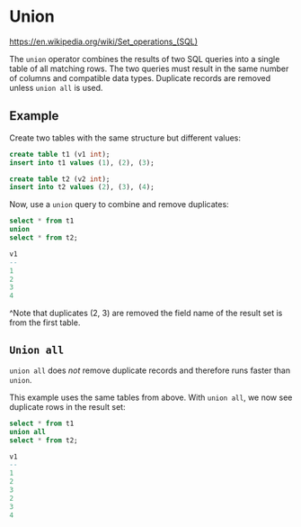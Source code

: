 # Union

https://en.wikipedia.org/wiki/Set_operations_(SQL)

The `union` operator combines the results of two SQL queries into a single table of all matching rows. The two queries must result in the same number of columns and compatible data types. Duplicate records are removed unless `union all` is used.

## Example

Create two tables with the same structure but different values:
```sql
create table t1 (v1 int);
insert into t1 values (1), (2), (3);

create table t2 (v2 int);
insert into t2 values (2), (3), (4);
```

Now, use a `union` query to combine and remove duplicates:
```sql
select * from t1
union
select * from t2;

v1
--
1
2
3
4
```

^Note that duplicates (2, 3) are removed the field name of the result set is from the first table.

## `Union all`
`union all` does *not* remove duplicate records and therefore runs faster than `union`.

This example uses the same tables from above. With `union all`, we now see duplicate rows in the result set:

```sql
select * from t1
union all
select * from t2;

v1
--
1
2
3
2
3
4
```
